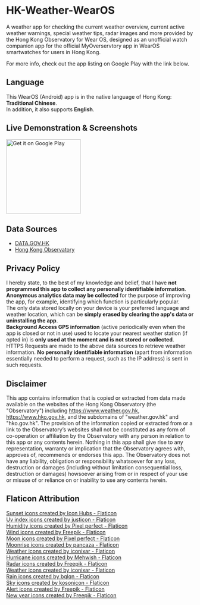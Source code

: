 # HK-Weather-WearOS
A weather app for checking the current weather overview, current active weather warnings, special weather tips, radar images and more provided by the Hong Kong Observatory for Wear OS, designed as an unofficial watch companion app for the official MyOverservtory app in WearOS smartwatches for users in Hong Kong.

For more info, check out the app listing on Google Play with the link below.

## Language
This WearOS (Android) app is in the native language of Hong Kong: **Traditional Chinese**.<br>
In addition, it also supports **English**.

## Live Demonstration & Screenshots
<a href='https://play.google.com/store/apps/details?id=com.loohp.hkweatherwarnings&utm_source=GitHub-Repo&pcampaignid=pcampaignidMKT-Other-global-all-co-prtnr-py-PartBadge-Mar2515-1'><img alt='Get it on Google Play' src='https://play.google.com/intl/en_us/badges/static/images/badges/en_badge_web_generic.png' width="200"/></a>

## Data Sources
- [DATA.GOV.HK](https://data.gov.hk)
- [Hong Kong Observatory](https://www.hko.gov.hk)

## Privacy Policy
I hereby state, to the best of my knowledge and belief, that I have **not programmed this app to collect any personally identifiable information**.<br>
**Anonymous analytics data may be collected** for the purpose of improving the app, for example, identifying which function is particularly popular.<br>
The only data stored locally on your device is your preferred language and weather location, which can be **simply erased by clearing the app's data or uninstalling the app**.<br>
**Background Access GPS information** (active periodically even when the app is closed or not in use) used to locate your nearest weather station (if opted in) is **only used at the moment and is not stored or collected**.<br>
HTTPS Requests are made to the above data sources to retrieve weather information. **No personally identifiable information** (apart from information essentially needed to perform a request, such as the IP address) is sent in such requests.

## Disclaimer
This app contains information that is copied or extracted from data made available on the websites of the Hong Kong Observatory (the "Observatory") including https://www.weather.gov.hk, https://www.hko.gov.hk, and the subdomains of "weather.gov.hk" and "hko.gov.hk". The provision of the information copied or extracted from or a link to the Observatory’s websites shall not be constituted as any form of co-operation or affiliation by the Observatory with any person in relation to this app or any contents herein. Nothing in this app shall give rise to any representation, warranty or implication that the Observatory agrees with, approves of, recommends or endorses this app. The Observatory does not have any liability, obligation or responsibility whatsoever for any loss, destruction or damages (including without limitation consequential loss, destruction or damages) howsoever arising from or in respect of your use or misuse of or reliance on or inability to use any contents herein.

## Flaticon Attribution
<a href="https://www.flaticon.com/free-icons/sunset" title="sunset icons">Sunset icons created by Icon Hubs - Flaticon</a><br>
<a href="https://www.flaticon.com/free-icons/uv-index" title="uv index icons">Uv index icons created by justicon - Flaticon</a><br>
<a href="https://www.flaticon.com/free-icons/humidity" title="humidity icons">Humidity icons created by Pixel perfect - Flaticon</a></br>
<a href="https://www.flaticon.com/free-icons/wind" title="wind icons">Wind icons created by Freepik - Flaticon</a><br>
<a href="https://www.flaticon.com/free-icons/moon" title="moon icons">Moon icons created by Pixel perfect - Flaticon</a><br>
<a href="https://www.flaticon.com/free-icons/moonrise" title="moonrise icons">Moonrise icons created by pancaza - Flaticon</a><br>
<a href="https://www.flaticon.com/free-icons/weather" title="weather icons">Weather icons created by iconixar - Flaticon</a><br>
<a href="https://www.flaticon.com/free-icons/hurricane" title="hurricane icons">Hurricane icons created by Mehwish - Flaticon</a><br>
<a href="https://www.flaticon.com/free-icons/radar" title="radar icons">Radar icons created by Freepik - Flaticon</a><br>
<a href="https://www.flaticon.com/free-icons/weather" title="weather icons">Weather icons created by iconixar - Flaticon</a><br>
<a href="https://www.flaticon.com/free-icons/rain" title="rain icons">Rain icons created by bqlqn - Flaticon</a><br>
<a href="https://www.flaticon.com/free-icons/sky" title="sky icons">Sky icons created by kosonicon - Flaticon</a><br>
<a href="https://www.flaticon.com/free-icons/alert" title="alert icons">Alert icons created by Freepik - Flaticon</a><br>
<a href="https://www.flaticon.com/free-icons/new-year" title="new year icons">New year icons created by Freepik - Flaticon</a>
